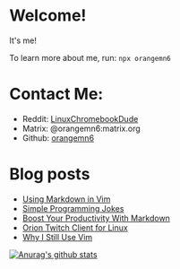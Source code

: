 # Welcome!

It's me!

To learn more about me, run:
`npx orangemn6`


# Contact Me:

- Reddit: [LinuxChromebookDude](https://reddit.com/u/LinuxChromebookDude)
- Matrix: @orangemn6:matrix.org
- Github: [orangemn6](https://github.com/orangemn6)

# Blog posts
<!-- BLOG-POST-LIST:START -->
- [Using Markdown in Vim](https://www.jacobgoldstein.tk/posts/using-markdown-in-vim/)
- [Simple Programming Jokes](https://www.jacobgoldstein.tk/posts/simple-programming-jokes/)
- [Boost Your Productivity With Markdown](https://www.jacobgoldstein.tk/posts/boost-your-productivity-with-markdown/)
- [Orion Twitch Client for Linux](https://www.jacobgoldstein.tk/posts/orion-twitch-client-for-linux/)
- [Why I Still Use Vim](https://www.jacobgoldstein.tk/posts/why-i-still-use-vim/)
<!-- BLOG-POST-LIST:END -->

[![Anurag's github stats](https://github-readme-stats.vercel.app/api?username=orangemn6)](https://github.com/anuraghazra/github-readme-stats)

